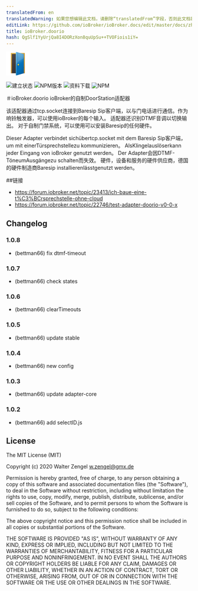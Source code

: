 ```yaml
---
translatedFrom: en
translatedWarning: 如果您想编辑此文档，请删除“translatedFrom”字段，否则此文档将再次自动翻译
editLink: https://github.com/ioBroker/ioBroker.docs/edit/master/docs/zh-cn/adapterref/iobroker.doorio/README.md
title: ioBroker.doorio
hash: QgSlf1YyUrjQa8I4DORzXon8quUpSu++TVOFiois1iY=
---
```

![商标](../../../en/adapterref/iobroker.doorio/admin/doorio.png)

![建立状态](https://travis-ci.org/Bettman66/ioBroker.doorio.svg?branch=master)
![NPM版本](http://img.shields.io/npm/v/iobroker.doorio.svg)
![资料下载](https://img.shields.io/npm/dm/iobroker.doorio.svg)
![NPM](https://nodei.co/npm/iobroker.doorio.png?downloads=true)

＃ioBroker.doorio
ioBroker的自制DoorStation适配器

该适配器通过tcp.socket连接到Baresip Sip客户端，以与门电话进行通信。作为响铃触发器，可以使用ioBroker的每个输入。
适配器还识别DTMF音调以切换输出。
对于自制门禁系统，可以使用可以安装Baresip的任何硬件。

Dieser Adapter verbindet sichübertcp.socket mit dem Baresip Sip客户端，um mit einerTürsprechstellezu kommunizieren。 AlsKlingelauslöserkann jeder Eingang von ioBroker genutzt werden。 Der Adapter会因DTMF-TöneumAusgängezu schalten而失效。
硬件，设备和服务的硬件供应商，德国的硬件制造商Baresip installierenlässtgenutzt werden。

##链接
* https://forum.iobroker.net/topic/23413/ich-baue-eine-t%C3%BCrsprechstelle-ohne-cloud
* https://forum.iobroker.net/topic/22746/test-adapter-doorio-v0-0-x

## Changelog

### 1.0.8
* (bettman66) fix dtmf-timeout

### 1.0.7
* (bettman66) check states

### 1.0.6
* (bettman66) clearTimeouts

### 1.0.5
* (bettman66) update stable

### 1.0.4
* (bettman66) new config

### 1.0.3
* (bettman66) update adapter-core

### 1.0.2
* (bettman66) add selectID.js

## License
The MIT License (MIT)

Copyright (c) 2020 Walter Zengel <w.zengel@gmx.de>

Permission is hereby granted, free of charge, to any person obtaining a copy
of this software and associated documentation files (the "Software"), to deal
in the Software without restriction, including without limitation the rights
to use, copy, modify, merge, publish, distribute, sublicense, and/or sell
copies of the Software, and to permit persons to whom the Software is
furnished to do so, subject to the following conditions:

The above copyright notice and this permission notice shall be included in
all copies or substantial portions of the Software.

THE SOFTWARE IS PROVIDED "AS IS", WITHOUT WARRANTY OF ANY KIND, EXPRESS OR
IMPLIED, INCLUDING BUT NOT LIMITED TO THE WARRANTIES OF MERCHANTABILITY,
FITNESS FOR A PARTICULAR PURPOSE AND NONINFRINGEMENT. IN NO EVENT SHALL THE
AUTHORS OR COPYRIGHT HOLDERS BE LIABLE FOR ANY CLAIM, DAMAGES OR OTHER
LIABILITY, WHETHER IN AN ACTION OF CONTRACT, TORT OR OTHERWISE, ARISING FROM,
OUT OF OR IN CONNECTION WITH THE SOFTWARE OR THE USE OR OTHER DEALINGS IN
THE SOFTWARE.
